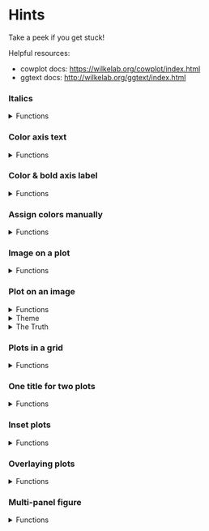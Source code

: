 # Hints

Take a peek if you get stuck!

Helpful resources:

- cowplot docs: https://wilkelab.org/cowplot/index.html
- ggtext docs: http://wilkelab.org/ggtext/index.html


### Italics

<details>
  <summary>Functions</summary>
  
  - dplyr
    - mutate
  - glue
    - glue
  - ggplot2
    - ggplot
    - geom_col
    - coord_flip
    - theme
  - ggtext
    - element_markdown
</details>

### Color axis text

<details>
  <summary>Functions</summary>
  
  - dplyr
    - mutate
  - glue
    - glue
  - ggplot2
    - ggplot
    - geom_col
    - coord_flip
  - ggtext
    - element_markdown
</details>

### Color & bold axis label

<details>
  <summary>Functions</summary>
  
  - ggplot2
    - ggplot
    - geom_line
    - ylab
    - theme_classic
    - theme
  - ggtext
    - element_markdown
</details>

### Assign colors manually


<details>
  <summary>Functions</summary>
  
  - RColorBrewer
    - brewer.pal
  - ggplot2
    - ggplot
    - geom_col
    - scale_fill_manual
    - ylab
    - theme_classic
</details>

### Image on a plot

<details>
  <summary>Functions</summary>

  - ggplot2
    - ggplot
    - geom_col
    - scale_fill_manual
    - ylab
    - theme_classic
  - cowplot
    - ggdraw
    - draw_plot
    - draw_image
</details>

### Plot on an image

<details>
  <summary>Functions</summary>

  - magick
    - image_read
    - image_colorize
  - ggplot2
    - ggplot
    - geom_point
  - cowplot
    - theme_cowplot
    - ggdraw
    - draw_image
    - draw_plot
</details>

<details>
  <summary>Theme</summary>
  
  All cowplot themes have a transparent background, while ggplot2 themes do not. That's important for layering things behind plots. Order matters!
</details>

<details>
  <summary>The Truth</summary>
  
  It's awesome that this is possible, but I think this feature's main utility is to create examples of bad plots...
</details>

### Plots in a grid

<details>
  <summary>Functions</summary>
  
  - ggplot2
    - ggplot
    - geom_boxplot
    - scale_color_discrete
    - facet_wrap
    - ylim
    - labs
    - theme
    - element_blank
  - cowplot
    - theme_cowplot
    - plot_grid
</details>


### One title for two plots

<details>
  <summary>Functions</summary>
  
  - ggplot2
    - ggplot
    - geom_point
    - theme
    - element_blank
    - margin
  - cowplot
    - theme_half_open
    - background_grid
    - ggdraw
    - draw_label
    - plot_grid
</details>


### Inset plots

<details>
  <summary>Functions</summary>
  
  - ggplot2
    - ggplot
    - geom_point
    - geom_bar
    - labs
    - scale_y_continuous
  - cowplot
    - theme_minimal_grid
    - theme_minimal_hgrid
    - ggdraw
    - draw_plot
    - draw_plot_label
    
</details>

### Overlaying plots

<details>
  <summary>Functions</summary>
  
  - ggplot2
    - ggplot
    - geom_col
    - geom_point
    - scale_y_continuous
    - scale_x_discrete
    - theme
    - element_line
    - element_blank
    - element_text
  - cowplot
    - theme_minimal_hgrid
    - theme_half_open
    - align_plots
    - ggdraw
    - draw_plot
    
</details>

### Multi-panel figure

<details>
  <summary>Functions</summary>
  
  - ggplot2
    - ggplot
    - geom_point
    - geom_density
    - stat_smooth
    - scale_y_continuous
    - expand_scale
    - facet_grid
    - theme
  - cowplot
    - background_grid
    - theme_half_open
    - get_legend
    - align_plots
    - plot_grid
    
</details>
